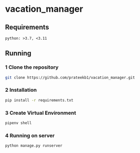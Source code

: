 # vacation_manager

## Requirements

```
python: >3.7, <3.11
```

## Running

### 1 Clone the repository

```bash
git clone https://github.com/prateekb1/vacation_manager.git
```

### 2 Installation

```bash
pip install -r requirements.txt
```

### 3 Create Virtual Environment

```bash
pipenv shell
```

### 4 Running on server

```bash
python manage.py runserver
```
